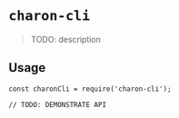 # `charon-cli`

> TODO: description

## Usage

```
const charonCli = require('charon-cli');

// TODO: DEMONSTRATE API
```
